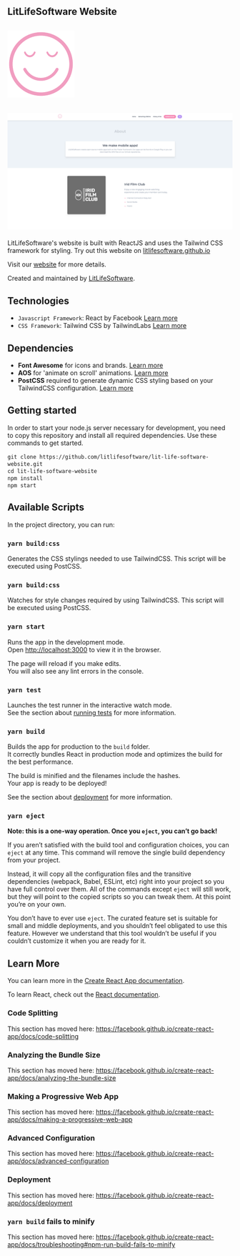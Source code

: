 ## LitLifeSoftware Website
## ![smiley icon](src/assets/img/smiley-icon-512px-1.png "Website Icon")
## ![Screenshot](src/assets/screenshots/Lit_Life_Website_Screenshot.png "Screenshot")

LitLifeSoftware's website is built with ReactJS and uses the Tailwind CSS framework for styling. Try out this website on [litlifesoftware.github.io](https://litlifesoftware.github.io)

Visit our [website](https://litlifesoftware.github.io) for more details.

Created and maintained by [LitLifeSoftware](https://litlifesoftware.github.io/).

## Technologies

- ``Javascript Framework``: React by Facebook [Learn more](http://localhost:3000)
- ``CSS Framework``: Tailwind CSS by TailwindLabs [Learn more](https://github.com/tailwindlabs/tailwindcss)

## Dependencies

- **Font Awesome** for icons and brands. [Learn more](https://www.npmjs.com/package/font-awesome)
- **AOS** for 'animate on scroll' animations. [Learn more](https://www.npmjs.com/package/aos)
- **PostCSS** required to generate dynamic CSS styling based on your TailwindCSS configuration. [Learn more](https://www.npmjs.com/package/postcss)

## Getting started

In order to start your node.js server necessary for development, you need to
copy this repository and install all required dependencies. Use these
commands to get started.

```
git clone https://github.com/litlifesoftware/lit-life-software-website.git
cd lit-life-software-website
npm install
npm start
```

## Available Scripts

In the project directory, you can run:

### `yarn build:css`

Generates the CSS stylings needed to use TailwindCSS. This script will be executed using PostCSS.

### `yarn build:css`

Watches for style changes required by using TailwindCSS. This script will be executed using PostCSS.

### `yarn start`

Runs the app in the development mode.<br />
Open [http://localhost:3000](http://localhost:3000) to view it in the browser.

The page will reload if you make edits.<br />
You will also see any lint errors in the console.

### `yarn test`

Launches the test runner in the interactive watch mode.<br />
See the section about [running tests](https://facebook.github.io/create-react-app/docs/running-tests) for more information.

### `yarn build`

Builds the app for production to the `build` folder.<br />
It correctly bundles React in production mode and optimizes the build for the best performance.

The build is minified and the filenames include the hashes.<br />
Your app is ready to be deployed!

See the section about [deployment](https://facebook.github.io/create-react-app/docs/deployment) for more information.

### `yarn eject`

**Note: this is a one-way operation. Once you `eject`, you can’t go back!**

If you aren’t satisfied with the build tool and configuration choices, you can `eject` at any time. This command will remove the single build dependency from your project.

Instead, it will copy all the configuration files and the transitive dependencies (webpack, Babel, ESLint, etc) right into your project so you have full control over them. All of the commands except `eject` will still work, but they will point to the copied scripts so you can tweak them. At this point you’re on your own.

You don’t have to ever use `eject`. The curated feature set is suitable for small and middle deployments, and you shouldn’t feel obligated to use this feature. However we understand that this tool wouldn’t be useful if you couldn’t customize it when you are ready for it.

## Learn More

You can learn more in the [Create React App documentation](https://facebook.github.io/create-react-app/docs/getting-started).

To learn React, check out the [React documentation](https://reactjs.org/).

### Code Splitting

This section has moved here: https://facebook.github.io/create-react-app/docs/code-splitting

### Analyzing the Bundle Size

This section has moved here: https://facebook.github.io/create-react-app/docs/analyzing-the-bundle-size

### Making a Progressive Web App

This section has moved here: https://facebook.github.io/create-react-app/docs/making-a-progressive-web-app

### Advanced Configuration

This section has moved here: https://facebook.github.io/create-react-app/docs/advanced-configuration

### Deployment

This section has moved here: https://facebook.github.io/create-react-app/docs/deployment

### `yarn build` fails to minify

This section has moved here: https://facebook.github.io/create-react-app/docs/troubleshooting#npm-run-build-fails-to-minify
